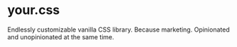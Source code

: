 # your.css
Endlessly customizable vanilla CSS library. Because marketing. Opinionated and unopinionated at the same time.